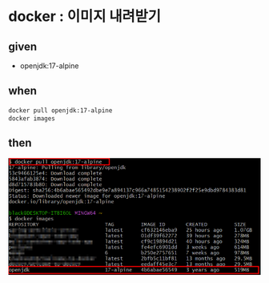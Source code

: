 
# docker : 이미지 내려받기

## given

- openjdk:17-alpine

## when 

```
docker pull openjdk:17-alpine
docker images
```

## then

![img_12.png](..%2Fimages%2Fimg_12.png)